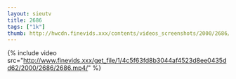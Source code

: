 ```yaml
--- 
layout: sieutv
title: 2686
tags: ["1k"]
thumb: http://hwcdn.finevids.xxx/contents/videos_screenshots/2000/2686/preview.mp4.jpg
---
```

{% include video src="http://www.finevids.xxx/get_file/1/4c5f63fd8b3044af4523d8ee0435dd62/2000/2686/2686.mp4/" %} 
